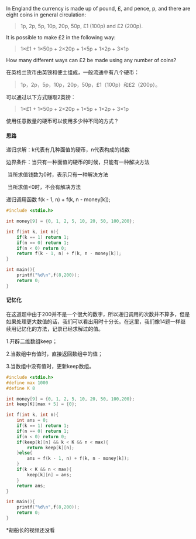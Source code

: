In England the currency is made up of pound, £, and pence, p, and there are eight coins in general circulation:

> 1p, 2p, 5p, 10p, 20p, 50p, £1 (100p) and £2 (200p).

It is possible to make £2 in the following way:

> 1×£1 + 1×50p + 2×20p + 1×5p + 1×2p + 3×1p

How many different ways can £2 be made using any number of coins?

在英格兰货币由英镑和便士组成，一般流通中有八个硬币：

> 1p，2p，5p，10p，20p，50p，£1（100p）和£2（200p）。

可以通过以下方式赚取2英镑：

> 1×£1 + 1×50p + 2×20p + 1×5p + 1×2p + 3×1p

使用任意数量的硬币可以使用多少种不同的方式？

#### 思路

递归求解：k代表有几种面值的硬币，n代表构成的钱数

边界条件：当只有一种面值的硬币的时候，只能有一种解决方法

​		   当所求值钱数为0时，表示只有一种解决方法

​		   当所求值<0时，不会有解决方法

递归调用函数 f(k - 1, n) + f(k, n - money[k]);

```c
#include <stdio.h>

int money[9] = {0, 1, 2, 5, 10, 20, 50, 100,200};

int f(int k, int n){
	if(k == 1) return 1;
	if(n == 0) return 1;
	if(n < 0) return 0;
	return f(k - 1, n) + f(k, n - money[k]);
}

int main(){
	printf("%d\n",f(8,200));
	return 0;
}
```

#### 记忆化

在这道题中由于200并不是一个很大的数字，所以递归调用的次数并不算多，但是如果处理更大数值的话，我们可以看出用时十分长。在这里，我们像14题一样继续用记忆化的方法，记录已经求解过的值。

1.开辟二维数组keep；

2.当数组中有值时，直接返回数组中的值；

3.当数组中没有值时，更新keep数组。

```c
#include <stdio.h>
#define max 1000
#define K 8

int money[9] = {0, 1, 2, 5, 10, 20, 50, 100,200};
int keep[K][max + 5] = {0};

int f(int k, int n){
	int ans = 0;
	if(k == 1) return 1;
	if(n == 0) return 1;
	if(n < 0) return 0;
	if(keep[k][n] && k < K && n < max){
		return keep[k][n];
	}else{
		ans = f(k - 1, n) + f(k, n - money[k]);
	}
	if(k < K && n < max){
		keep[k][n] = ans;
	}
	return ans;
}

int main(){
	printf("%d\n",f(8,200));
	return 0;
}
```

*胡船长的视频还没看